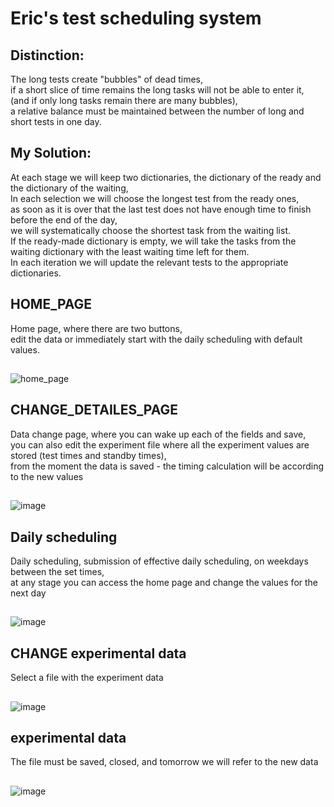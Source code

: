 # Eric's test scheduling system
## Distinction:
The long tests create "bubbles" of dead times,\
if a short slice of time remains the long tasks will not be able to enter it,\
(and if only long tasks remain there are many bubbles), \
a relative balance must be maintained between the number of long and short tests in one day.
## My Solution:
At each stage we will keep two dictionaries, the dictionary of the ready and the dictionary of the waiting,\
In each selection we will choose the longest test from the ready ones, \
as soon as it is over that the last test does not have enough time to finish before the end of the day,\
we will systematically choose the shortest task from the waiting list.\
If the ready-made dictionary is empty, we will take the tasks from the waiting dictionary with the least waiting time left for them.\
In each iteration we will update the relevant tests to the appropriate dictionaries.
## HOME_PAGE
Home page, where there are two buttons,\
edit the data or immediately start with the daily scheduling with default values.
##
![home_page](https://user-images.githubusercontent.com/57223094/114956577-d6f2f980-9e67-11eb-91dd-cb0c48541287.PNG)

## CHANGE_DETAILES_PAGE
Data change page, where you can wake up each of the fields and save, \
you can also edit the experiment file where all the experiment values are stored (test times and standby times), \
from the moment the data is saved - the timing calculation will be according to the new values
##
![image](https://user-images.githubusercontent.com/57223094/114956775-3bae5400-9e68-11eb-9966-9ea2fe170354.png)

## Daily scheduling
Daily scheduling, submission of effective daily scheduling, on weekdays between the set times,\
at any stage you can access the home page and change the values for the next day
## 
![image](https://user-images.githubusercontent.com/57223094/115002006-e9dbed00-9eac-11eb-8610-c4a6cce3dc19.png)

## CHANGE experimental data
Select a file with the experiment data
##
![image](https://user-images.githubusercontent.com/57223094/114957008-c4c58b00-9e68-11eb-8642-38772d2cde32.png)

## experimental data
The file must be saved, closed, and tomorrow we will refer to the new data
##
![image](https://user-images.githubusercontent.com/57223094/114957112-fd656480-9e68-11eb-9d08-d6cbe7fabeb3.png)

